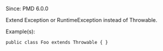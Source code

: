 Since: PMD 6.0.0

Extend Exception or RuntimeException instead of Throwable.

Example(s):
```
public class Foo extends Throwable { }
```

